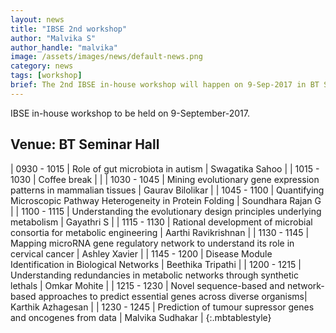 ```yaml
---
layout: news
title: "IBSE 2nd workshop"
author: "Malvika S"
author_handle: "malvika"
image: /assets/images/news/default-news.png
category: news
tags: [workshop]
brief: The 2nd IBSE in-house workshop will happen on 9-Sep-2017 in BT Seminar Hall. <a href="/news/IBSE-workshop">Schedule</a>
---
```

IBSE in-house workshop to be held on 9-September-2017.

<h2><span class =" label label-default">Venue: BT Seminar Hall</span></h2>

| 0930&nbsp;-&nbsp;1015 | Role of gut microbiota in autism | Swagatika Sahoo |
| 1015 - 1030 | Coffee break |  |
| 1030 - 1045 | Mining evolutionary gene expression patterns in mammalian tissues | Gaurav Bilolikar   |
| 1045 - 1100 | Quantifying Microscopic Pathway Heterogeneity in Protein Folding  | Soundhara Rajan G  |
| 1100 - 1115 | Understanding the evolutionary design principles underlying metabolism | Gayathri S |
| 1115 - 1130 | Rational development of microbial consortia for metabolic engineering | Aarthi Ravikrishnan |
| 1130 - 1145 | Mapping microRNA gene regulatory network to understand its role in cervical cancer | Ashley Xavier |
| 1145 - 1200 | Disease Module Identification in Biological Networks | Beethika Tripathi |
| 1200 - 1215 | Understanding redundancies in metabolic networks through synthetic lethals | Omkar Mohite |
| 1215 - 1230 | Novel sequence-based and network-based approaches to predict essential genes across diverse organisms| Karthik Azhagesan |
| 1230 - 1245 | Prediction of tumour supressor genes and oncogenes from data | Malvika Sudhakar |
{:.mbtablestyle}